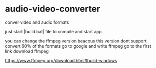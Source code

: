 # audio-video-converter
conver video and audio formats

just start |build.bat| file to compile and start app

you can change the ffmpeg version beacous this version dont support convert 60% of the formats
go to google and write ffmpeg go to the first link download ffmpeg

https://www.ffmpeg.org/download.html#build-windows
